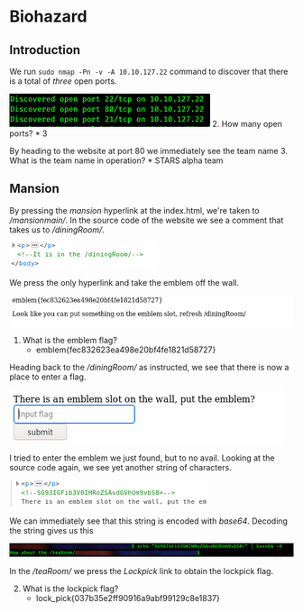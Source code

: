 # Biohazard

## Introduction

We run `sudo nmap -Pn -v -A 10.10.127.22` command to discover that there is a total of _three_ open ports.

![](images/open.png)
2. How many open ports?
    * 3

By heading to the website at port 80 we immediately see the team name
3. What is the team name in operation?
    * STARS alpha team

## Mansion

By pressing the _mansion_ hyperlink at the index.html, we're taken to _/mansionmain/_. In the source code of the website we see a comment that takes us to _/diningRoom/_.

![](images/dining.png)

We press the only hyperlink and take the emblem off the wall. 

![](images/emblem.png)

1. What is the emblem flag?
    * emblem{fec832623ea498e20bf4fe1821d58727}

Heading back to the _/diningRoom/_ as instructed, we see that there is now a place to enter a flag.

![](images/emblemSlot.png)

I tried to enter the emblem we just found, but to no avail. Looking at the source code again, we see yet another string of characters.

![](images/emblemWall.png)

We can immediately see that this string is encoded with _base64_. Decoding the string gives us this

![](images/base64.png)

In the _/teaRoom/_ we press the _Lockpick_ link to obtain the lockpick flag.

2. What is the lockpick flag?
    * lock_pick{037b35e2ff90916a9abf99129c8e1837}